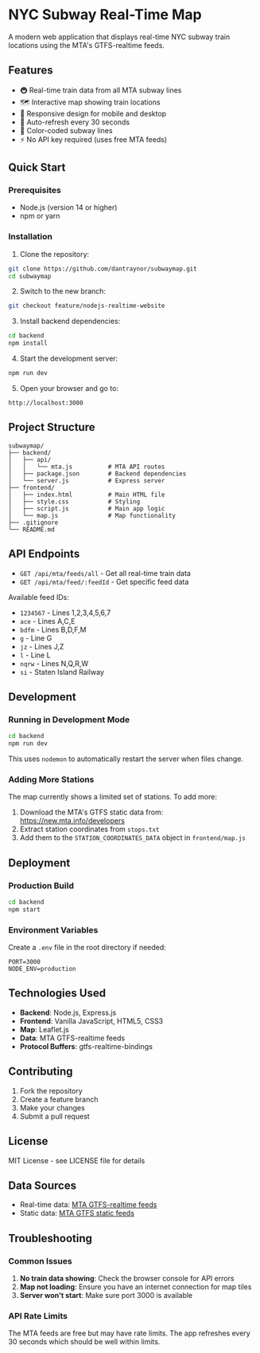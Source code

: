 # NYC Subway Real-Time Map

A modern web application that displays real-time NYC subway train locations using the MTA's GTFS-realtime feeds.

## Features

- 🚇 Real-time train data from all MTA subway lines
- 🗺️ Interactive map showing train locations
- 📱 Responsive design for mobile and desktop
- 🔄 Auto-refresh every 30 seconds
- 🎨 Color-coded subway lines
- ⚡ No API key required (uses free MTA feeds)

## Quick Start

### Prerequisites
- Node.js (version 14 or higher)
- npm or yarn

### Installation

1. Clone the repository:
```bash
git clone https://github.com/dantraynor/subwaymap.git
cd subwaymap
```

2. Switch to the new branch:
```bash
git checkout feature/nodejs-realtime-website
```

3. Install backend dependencies:
```bash
cd backend
npm install
```

4. Start the development server:
```bash
npm run dev
```

5. Open your browser and go to:
```
http://localhost:3000
```

## Project Structure

```
subwaymap/
├── backend/
│   ├── api/
│   │   └── mta.js          # MTA API routes
│   ├── package.json        # Backend dependencies
│   └── server.js           # Express server
├── frontend/
│   ├── index.html          # Main HTML file
│   ├── style.css           # Styling
│   ├── script.js           # Main app logic
│   └── map.js              # Map functionality
├── .gitignore
└── README.md
```

## API Endpoints

- `GET /api/mta/feeds/all` - Get all real-time train data
- `GET /api/mta/feed/:feedId` - Get specific feed data

Available feed IDs:
- `1234567` - Lines 1,2,3,4,5,6,7
- `ace` - Lines A,C,E
- `bdfm` - Lines B,D,F,M
- `g` - Line G
- `jz` - Lines J,Z
- `l` - Line L
- `nqrw` - Lines N,Q,R,W
- `si` - Staten Island Railway

## Development

### Running in Development Mode
```bash
cd backend
npm run dev
```

This uses `nodemon` to automatically restart the server when files change.

### Adding More Stations

The map currently shows a limited set of stations. To add more:

1. Download the MTA's GTFS static data from: https://new.mta.info/developers
2. Extract station coordinates from `stops.txt`
3. Add them to the `STATION_COORDINATES_DATA` object in `frontend/map.js`

## Deployment

### Production Build
```bash
cd backend
npm start
```

### Environment Variables
Create a `.env` file in the root directory if needed:
```
PORT=3000
NODE_ENV=production
```

## Technologies Used

- **Backend**: Node.js, Express.js
- **Frontend**: Vanilla JavaScript, HTML5, CSS3
- **Map**: Leaflet.js
- **Data**: MTA GTFS-realtime feeds
- **Protocol Buffers**: gtfs-realtime-bindings

## Contributing

1. Fork the repository
2. Create a feature branch
3. Make your changes
4. Submit a pull request

## License

MIT License - see LICENSE file for details

## Data Sources

- Real-time data: [MTA GTFS-realtime feeds](https://api.mta.info/#/subwayRealTimeFeeds)
- Static data: [MTA GTFS static feeds](https://new.mta.info/developers)

## Troubleshooting

### Common Issues

1. **No train data showing**: Check the browser console for API errors
2. **Map not loading**: Ensure you have an internet connection for map tiles
3. **Server won't start**: Make sure port 3000 is available

### API Rate Limits

The MTA feeds are free but may have rate limits. The app refreshes every 30 seconds which should be well within limits.
